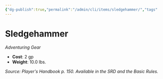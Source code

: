 ```yaml
---
{"dg-publish":true,"permalink":"/admin/cli/items/sledgehammer/","tags":["compendium/src/5e/phb","item/gear"],"updated":"2025-01-11T15:32:20.398+00:00"}
---
```


# Sledgehammer
*Adventuring Gear*  

- **Cost**: 2 gp
- **Weight**: 10.0 lbs.

*Source: Player's Handbook p. 150. Available in the SRD and the Basic Rules.*